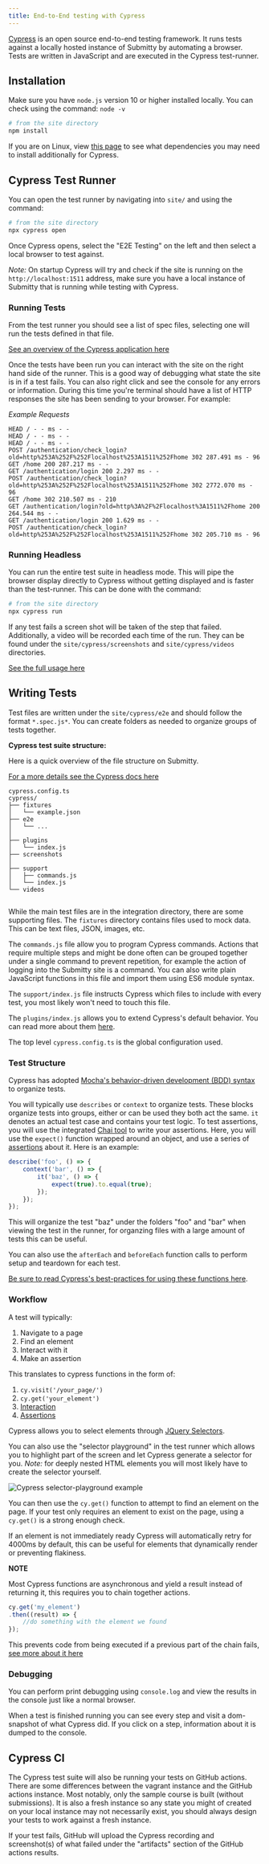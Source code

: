 ```yaml
---
title: End-to-End testing with Cypress
---
```


[Cypress](https://www.cypress.io/) is an open source end-to-end testing framework. It runs tests against 
a locally hosted instance of Submitty by automating a browser. Tests are written in JavaScript and are executed 
in the Cypress test-runner.

## Installation 

Make sure you have `node.js` version 10 or higher installed locally. You can check using the command: `node -v` 

```bash
# from the site directory
npm install
```

If you are on Linux, view [this page](https://docs.cypress.io/guides/getting-started/installing-cypress.html#Linux) to see what dependencies you may need to install additionally for Cypress.

## Cypress Test Runner

You can open the test runner by navigating into `site/` and using the command:

```bash
# from the site directory
npx cypress open
```

Once Cypress opens, select the "E2E Testing" on the left and then select a local browser to test against.

*Note:* On startup Cypress will try and check if the site is running on the `http://localhost:1511` address, make sure you have a local instance of Submitty that is running while testing with Cypress. 

### Running Tests

From the test runner you should see a list of spec files, selecting one will run the tests defined in that file. 

[See an overview of the Cypress application here](https://docs.cypress.io/guides/core-concepts/cypress-app)

Once the tests have been run you can interact with the site on the right hand side of the runner. This is a good way of debugging what state the site is in if a test fails. You can also right click and see the console for any errors or information. During this time you're terminal should have a list of HTTP responses the site has been sending to your browser. For example:

*Example Requests*
```
HEAD / - - ms - -
HEAD / - - ms - -
HEAD / - - ms - -
POST /authentication/check_login?old=http%253A%252F%252Flocalhost%253A1511%252Fhome 302 287.491 ms - 96
GET /home 200 287.217 ms - -
GET /authentication/login 200 2.297 ms - -
POST /authentication/check_login?old=http%253A%252F%252Flocalhost%253A1511%252Fhome 302 2772.070 ms - 96
GET /home 302 210.507 ms - 210
GET /authentication/login?old=http%3A%2F%2Flocalhost%3A1511%2Fhome 200 264.544 ms - -
GET /authentication/login 200 1.629 ms - -
POST /authentication/check_login?old=http%253A%252F%252Flocalhost%253A1511%252Fhome 302 205.710 ms - 96
```

### Running Headless

You can run the entire test suite in headless mode. This will pipe the browser display directly to Cypress without getting displayed and is faster than the test-runner. This can be done with the command:

```bash
# from the site directory
npx cypress run 
```

If any test fails a screen shot will be taken of the step that failed. Additionally, a video will be recorded each time of the run. They can be found under the `site/cypress/screenshots` and `site/cypress/videos` directories.

[See the full usage here](https://docs.cypress.io/guides/guides/screenshots-and-videos)

## Writing Tests

Test files are written under the `site/cypress/e2e` and should follow the format `*.spec.js*`. You can
create folders as needed to organize groups of tests together.

**Cypress test suite structure:**

Here is a quick overview of the file structure on Submitty.

[For a more details see the Cypress docs here](https://docs.cypress.io/guides/core-concepts/writing-and-organizing-tests.html#Folder-Structure)

```
cypress.config.ts
cypress/
├── fixtures
│   └── example.json
├── e2e
│   └── ...
│
├── plugins
│   └── index.js
├── screenshots
│ 
├── support
│   ├── commands.js
│   └── index.js
└── videos
   
```

While the main test files are in the integration directory, there are some supporting files. The `fixtures` directory contains files used to mock data. This can be text files, JSON, images, etc. 

The `commands.js` file allow you to program Cypress commands. Actions that require multiple steps and might be done often can be grouped together under a single command to prevent repetition, for example the action of logging into the Submitty site is a command. You can also write plain JavaScript functions in this file and import them using ES6 module syntax.

The `support/index.js` file instructs Cypress which files to include with every test, you most likely won't need to touch this file. 

The `plugins/index.js` allows you to extend Cypress's default behavior. You can read more about them [here](https://docs.cypress.io/guides/tooling/plugins-guide.html#Use-Cases). 

The top level `cypress.config.ts` is the global configuration used.

### Test Structure

Cypress has adopted [Mocha's behavior-driven development (BDD) syntax](https://docs.cypress.io/guides/references/bundled-tools.html#Mocha) to organize tests.

You will typically use `describes` or `context` to organize tests. These blocks organize tests into groups, either or can be used they both act the same. `it` denotes an actual test case and contains your test logic.
To test assertions, you will use the integrated [Chai tool](https://docs.cypress.io/guides/references/bundled-tools.html#Chai) to write your assertions. Here, you will use the `expect()` function wrapped around an object, and use a series of [assertions](https://docs.cypress.io/guides/references/assertions.html#BDD-Assertions) about it.
Here is an example:

```js
describe('foo', () => {
	context('bar', () => {
		it('baz', () => {
			expect(true).to.equal(true);
		});
	});
});
```

This will organize the test "baz" under the folders "foo" and "bar" when viewing the test in the runner, for organzing files with a large amount of tests this can be useful.


You can also use the `afterEach` and `beforeEach` function calls to perform setup and teardown for each test. 

[Be sure to read Cypress's best-practices for using these functions here](https://docs.cypress.io/guides/references/best-practices.html#Using-after-or-afterEach-hooks).

### Workflow 

A test will typically:

1. Navigate to a page
2. Find an element
3. Interact with it
4. Make an assertion

This translates to cypress functions in the form of:

1. `cy.visit('/your_page/')`
2. `cy.get('your_element')`
3. [Interaction](https://docs.cypress.io/guides/core-concepts/interacting-with-elements.html#Actionability)
4. [Assertions](https://docs.cypress.io/guides/references/assertions.html#Chai)

Cypress allows you to select elements through [JQuery Selectors](https://docs.cypress.io/guides/core-concepts/introduction-to-cypress.html#Cypress-is-Like-jQuery). 

You can also use the "selector playground" in the test runner which allows you to highlight part of the screen
and let Cypress generate a selector for you. *Note:* for deeply nested HTML elements you will most likely have to create the selector yourself.

![Cypress selector-playground example](/images/selector-playground.png)

You can then use the `cy.get()` function to attempt to find an element on the page. If your test only requires an element to exist on the page, using a `cy.get()` is a strong enough check. 

If an element is not immediately ready Cypress will automatically retry for 4000ms by default, this can be useful for elements that dynamically render or preventing flakiness.

**NOTE**

Most Cypress functions are asynchronous and yield a result instead of returning it, this requires you to chain
together actions.

```js
cy.get('my_element')
.then((result) => {
	//do something with the element we found
});
```

This prevents code from being executed if a previous part of the chain fails, [see more about it here](https://docs.cypress.io/guides/core-concepts/introduction-to-cypress.html#Commands-Are-Asynchronous)

### Debugging

You can perform print debugging using `console.log` and view the results in the console just like a normal browser.

When a test is finished running you can see every step and visit a dom-snapshot of what Cypress did. If you click on a step, information about it is dumped to the console. 


## Cypress CI

The Cypress test suite will also be running your tests on GitHub actions. There are some differences between the vagrant instance and the GitHub actions instance. Most notably, only the sample course is built (without submissions). It is also a fresh instance so any state you might of created on your local instance may not necessarily exist, you should always design your tests to work against a fresh instance.

If your test fails, GitHub will upload the Cypress recording and screenshot(s) of what failed under the "artifacts" section of the GitHub actions results.

